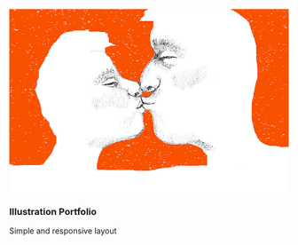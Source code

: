 <img class="thumbnail" src="images/cdh6.png" alt="">
<h3><strong>Illustration Portfolio</strong></h3>
<p>Simple and responsive layout</p>
